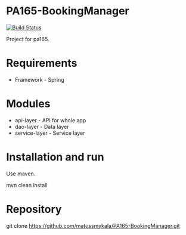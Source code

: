 # PA165-BookingManager
[![Build Status](https://travis-ci.org/matussmykala/PA165-BookingManager.svg?branch=master)](https://travis-ci.org/matussmykala/PA165-BookingManager)

Project for pa165.

# Requirements

- Framework - Spring
 
# Modules

- api-layer	- API for whole app
- dao-layer	- Data layer
- service-layer - Service layer

# Installation and run

Use maven.

mvn clean install

# Repository

git clone https://github.com/matussmykala/PA165-BookingManager.git
